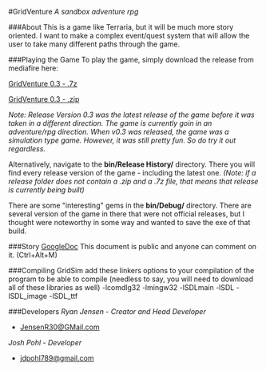 #GridVenture
*A sandbox adventure rpg*

###About
This is a game like Terraria, but it will be much more story oriented. I want to make a complex event/quest system that will allow the user to take many different paths through the game.

###Playing the Game
To play the game, simply download the release from mediafire here:

[GridVenture 0.3 - .7z](http://www.mediafire.com/download/744baw4posktrwu/GridSim_v0.3.7z)

[GridVenture 0.3 - .zip](http://www.mediafire.com/download/a6thag5j9bzg34i/GridSim_v0.3.zip)

*Note: Release Version 0.3 was the latest release of the game before it was taken in a different direction. The game is currently goin in an adventure/rpg direction. When v0.3 was released, the game was a simulation type game. However, it was still pretty fun. So do try it out regardless.*

Alternatively, navigate to the **bin/Release History/** directory. There you will find every release version of the game - including the latest one.
*(Note: if a release folder does not contain a .zip and a .7z file, that means that release is currently being built)*



There are some "interesting" gems in the **bin/Debug/** directory. There are several version of the game in there that were not official releases, but I thought were noteworthy in some way and wanted to save the exe of that build.

###Story
[GoogleDoc](https://docs.google.com/document/d/1JKBvbpDwEkYBhVAvm2ZJd-BDJjaw3UVOXTx5iTxoJ2w/edit#heading=h.a2ybt58xq5v3)
This document is public and anyone can comment on it. (Ctrl+Alt+M)

###Compiling GridSim
add these linkers options to your compilation of the program to be able to compile (needless to say, you will need to download  all of these libraries as well)
-lcomdlg32
-lmingw32
-lSDLmain
-lSDL
-lSDL_image
-lSDL_ttf


###Developers
*Ryan Jensen - Creator and Head Developer*
- JensenR30@GMail.com

*Josh Pohl - Developer*
- jdpohl789@gmail.com
